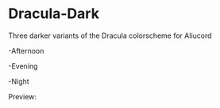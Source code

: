 # Dracula-Dark
Three darker variants of the Dracula colorscheme for Aliucord

<p>-Afternoon</p>
<p>-Evening</p>
<p>-Night</p>

Preview:

